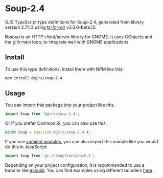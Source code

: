 
# Soup-2.4

GJS TypeScript type definitions for Soup-2.4, generated from library version 2.74.3 using [ts-for-gir](https://github.com/gjsify/ts-for-gjs) v3.0.0-beta.12.

libsoup is an HTTP client/server library for GNOME. It uses GObjects and the glib main loop, to integrate well with GNOME applications.

## Install

To use this type definitions, install them with NPM like this:
```bash
npm install @girs/soup-2.4
```

## Usage

You can import this package into your project like this:
```ts
import Soup from '@girs/soup-2.4';
```

Or if you prefer CommonJS, you can also use this:
```ts
const Soup = require('@girs/soup-2.4');
```

If you use [ambient modules](https://github.com/gjsify/ts-for-gir/tree/main/packages/cli#ambient-modules), you can also import this module like you would do this in JavaScript:

```ts
import Soup from 'gi://Soup?version=2.4';
```

Depending on your project configuration, it is recommended to use a bundler like [esbuild](https://esbuild.github.io/). You can find examples using different bundlers [here](https://github.com/gjsify/ts-for-gir/tree/main/examples).